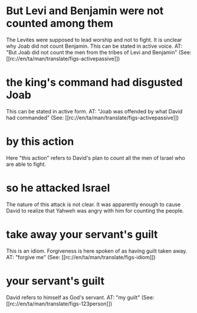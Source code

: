 # But Levi and Benjamin were not counted among them

The Levites were supposed to lead worship and not to fight. It is unclear why Joab did not count Benjamin. This can be stated in active voice. AT: "But Joab did not count the men from the tribes of Levi and Benjamin" (See: [[rc://en/ta/man/translate/figs-activepassive]])

# the king's command had disgusted Joab

This can be stated in active form. AT: "Joab was offended by what David had commanded" (See: [[rc://en/ta/man/translate/figs-activepassive]])

# by this action

Here "this action" refers to David's plan to count all the men of Israel who are able to fight.

# so he attacked Israel

The nature of this attack is not clear. It was apparently enough to cause David to realize that Yahweh was angry with him for counting the people.

# take away your servant's guilt

This is an idiom. Forgiveness is here spoken of as having guilt taken away. AT: "forgive me" (See: [[rc://en/ta/man/translate/figs-idiom]])

# your servant's guilt

David refers to himself as God's servant. AT: "my guilt" (See: [[rc://en/ta/man/translate/figs-123person]])